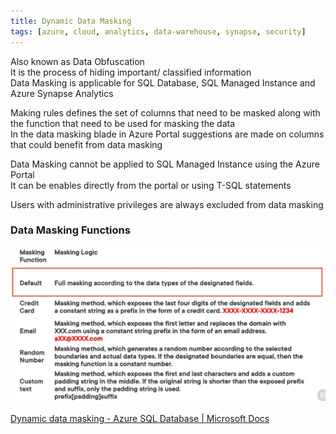 ```yaml
---
title: Dynamic Data Masking
tags: [azure, cloud, analytics, data-warehouse, synapse, security]
---
```


Also known as Data Obfuscation  
It is the process of hiding important/ classified information  
Data Masking is applicable for SQL Database, SQL Managed Instance and Azure Synapse Analytics

Making rules defines the set of columns that need to be masked along with the function that need to be used for masking the data  
In the data masking blade in Azure Portal suggestions are made on columns that could benefit from data masking

Data Masking cannot be applied to SQL Managed Instance using the Azure Portal  
It can be enables directly from the portal or using T-SQL statements

Users with administrative privileges are always excluded from data masking

### Data Masking Functions

![Data Masking|600](../../images/data-masking.png)

[Dynamic data masking - Azure SQL Database | Microsoft Docs](https://docs.microsoft.com/en-us/azure/azure-sql/database/dynamic-data-masking-overview)